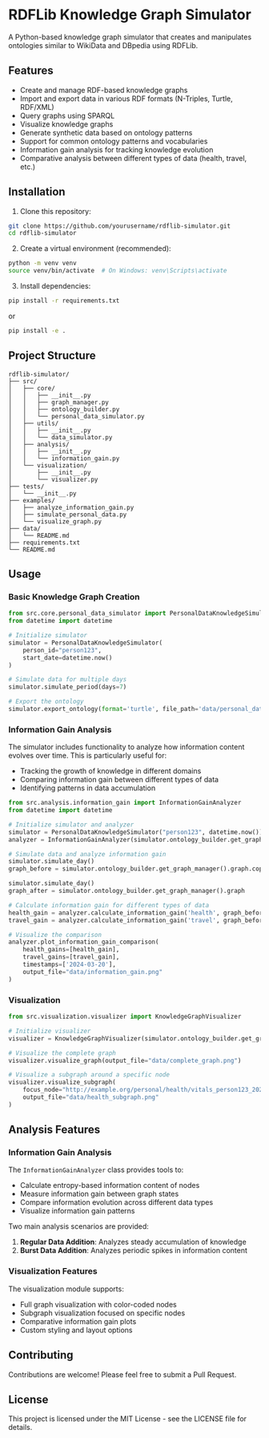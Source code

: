 # RDFLib Knowledge Graph Simulator

A Python-based knowledge graph simulator that creates and manipulates ontologies similar to WikiData and DBpedia using RDFLib.

## Features

- Create and manage RDF-based knowledge graphs
- Import and export data in various RDF formats (N-Triples, Turtle, RDF/XML)
- Query graphs using SPARQL
- Visualize knowledge graphs
- Generate synthetic data based on ontology patterns
- Support for common ontology patterns and vocabularies
- Information gain analysis for tracking knowledge evolution
- Comparative analysis between different types of data (health, travel, etc.)

## Installation

1. Clone this repository:
```bash
git clone https://github.com/yourusername/rdflib-simulator.git
cd rdflib-simulator
```

2. Create a virtual environment (recommended):
```bash
python -m venv venv
source venv/bin/activate  # On Windows: venv\Scripts\activate
```

3. Install dependencies:
```bash
pip install -r requirements.txt
```
or
```bash
pip install -e .
```

## Project Structure

```
rdflib-simulator/
├── src/
│   ├── core/
│   │   ├── __init__.py
│   │   ├── graph_manager.py
│   │   ├── ontology_builder.py
│   │   └── personal_data_simulator.py
│   ├── utils/
│   │   ├── __init__.py
│   │   └── data_simulator.py
│   ├── analysis/
│   │   ├── __init__.py
│   │   └── information_gain.py
│   └── visualization/
│       ├── __init__.py
│       └── visualizer.py
├── tests/
│   └── __init__.py
├── examples/
│   ├── analyze_information_gain.py
│   ├── simulate_personal_data.py
│   └── visualize_graph.py
├── data/
│   └── README.md
├── requirements.txt
└── README.md
```

## Usage

### Basic Knowledge Graph Creation

```python
from src.core.personal_data_simulator import PersonalDataKnowledgeSimulator
from datetime import datetime

# Initialize simulator
simulator = PersonalDataKnowledgeSimulator(
    person_id="person123",
    start_date=datetime.now()
)

# Simulate data for multiple days
simulator.simulate_period(days=7)

# Export the ontology
simulator.export_ontology(format='turtle', file_path='data/personal_data.ttl')
```

### Information Gain Analysis

The simulator includes functionality to analyze how information content evolves over time. This is particularly useful for:
- Tracking the growth of knowledge in different domains
- Comparing information gain between different types of data
- Identifying patterns in data accumulation

```python
from src.analysis.information_gain import InformationGainAnalyzer
from datetime import datetime

# Initialize simulator and analyzer
simulator = PersonalDataKnowledgeSimulator("person123", datetime.now())
analyzer = InformationGainAnalyzer(simulator.ontology_builder.get_graph_manager().graph)

# Simulate data and analyze information gain
simulator.simulate_day()
graph_before = simulator.ontology_builder.get_graph_manager().graph.copy()

simulator.simulate_day()
graph_after = simulator.ontology_builder.get_graph_manager().graph

# Calculate information gain for different types of data
health_gain = analyzer.calculate_information_gain('health', graph_before, graph_after)
travel_gain = analyzer.calculate_information_gain('travel', graph_before, graph_after)

# Visualize the comparison
analyzer.plot_information_gain_comparison(
    health_gains=[health_gain],
    travel_gains=[travel_gain],
    timestamps=['2024-03-20'],
    output_file="data/information_gain.png"
)
```

### Visualization

```python
from src.visualization.visualizer import KnowledgeGraphVisualizer

# Initialize visualizer
visualizer = KnowledgeGraphVisualizer(simulator.ontology_builder.get_graph_manager().graph)

# Visualize the complete graph
visualizer.visualize_graph(output_file="data/complete_graph.png")

# Visualize a subgraph around a specific node
visualizer.visualize_subgraph(
    focus_node="http://example.org/personal/health/vitals_person123_2024-03-20",
    output_file="data/health_subgraph.png"
)
```

## Analysis Features

### Information Gain Analysis

The `InformationGainAnalyzer` class provides tools to:
- Calculate entropy-based information content of nodes
- Measure information gain between graph states
- Compare information evolution across different data types
- Visualize information gain patterns

Two main analysis scenarios are provided:
1. **Regular Data Addition**: Analyzes steady accumulation of knowledge
2. **Burst Data Addition**: Analyzes periodic spikes in information content

### Visualization Features

The visualization module supports:
- Full graph visualization with color-coded nodes
- Subgraph visualization focused on specific nodes
- Comparative information gain plots
- Custom styling and layout options

## Contributing

Contributions are welcome! Please feel free to submit a Pull Request.

## License

This project is licensed under the MIT License - see the LICENSE file for details. 